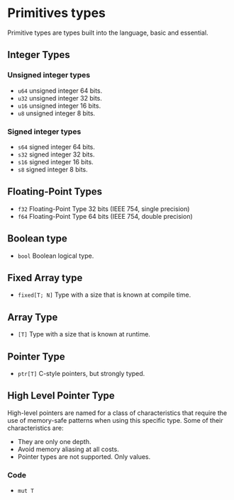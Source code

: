 # Primitives types

Primitive types are types built into the language, basic and essential.

## Integer Types

### Unsigned integer types

- ``u64`` unsigned integer 64 bits.
- ``u32`` unsigned integer 32 bits.
- ``u16`` unsigned integer 16 bits.
- ``u8`` unsigned integer 8 bits.

### Signed integer types

- ``s64`` signed integer 64 bits.
- ``s32`` signed integer 32 bits.
- ``s16`` signed integer 16 bits.
- ``s8`` signed integer 8 bits.

## Floating-Point Types

- ``f32`` Floating-Point Type 32 bits (IEEE 754, single precision)
- ``f64`` Floating-Point Type 64 bits (IEEE 754, double precision)

## Boolean type

- ``bool`` Boolean logical type.

## Fixed Array type

- ``fixed[T; N]`` Type with a size that is known at compile time.

## Array Type

- ``[T]`` Type with a size that is known at runtime.

## Pointer Type

- ``ptr[T]`` C-style pointers, but strongly typed.

## High Level Pointer Type

High-level pointers are named for a class of characteristics that require the use of memory-safe patterns when using this specific type. Some of their characteristics are:

- They are only one depth.
- Avoid memory aliasing at all costs.
- Pointer types are not supported. Only values.

### Code

- ``mut T``